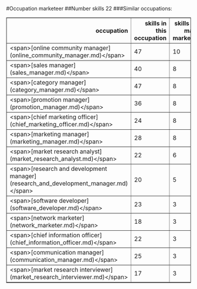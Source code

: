 #Occupation marketeer
##Number skills 22
###Similar occupations:
<table border="1" class="dataframe">
  <thead>
    <tr style="text-align: right;">
      <th>occupation</th>
      <th>skills in this occupation</th>
      <th>skills that match marketeer</th>
      <th>percentage match with marketeer</th>
      <th>skills not in marketeer</th>
    </tr>
  </thead>
  <tbody>
    <tr>
      <td>&lt;span&gt;[online community manager](online_community_manager.md)&lt;/span&gt;</td>
      <td>47</td>
      <td>10</td>
      <td>0.454545</td>
      <td>37</td>
    </tr>
    <tr>
      <td>&lt;span&gt;[sales manager](sales_manager.md)&lt;/span&gt;</td>
      <td>40</td>
      <td>8</td>
      <td>0.363636</td>
      <td>32</td>
    </tr>
    <tr>
      <td>&lt;span&gt;[category manager](category_manager.md)&lt;/span&gt;</td>
      <td>47</td>
      <td>8</td>
      <td>0.363636</td>
      <td>39</td>
    </tr>
    <tr>
      <td>&lt;span&gt;[promotion manager](promotion_manager.md)&lt;/span&gt;</td>
      <td>36</td>
      <td>8</td>
      <td>0.363636</td>
      <td>28</td>
    </tr>
    <tr>
      <td>&lt;span&gt;[chief marketing officer](chief_marketing_officer.md)&lt;/span&gt;</td>
      <td>24</td>
      <td>8</td>
      <td>0.363636</td>
      <td>16</td>
    </tr>
    <tr>
      <td>&lt;span&gt;[marketing manager](marketing_manager.md)&lt;/span&gt;</td>
      <td>28</td>
      <td>8</td>
      <td>0.363636</td>
      <td>20</td>
    </tr>
    <tr>
      <td>&lt;span&gt;[market research analyst](market_research_analyst.md)&lt;/span&gt;</td>
      <td>22</td>
      <td>6</td>
      <td>0.272727</td>
      <td>16</td>
    </tr>
    <tr>
      <td>&lt;span&gt;[research and development manager](research_and_development_manager.md)&lt;/span&gt;</td>
      <td>20</td>
      <td>5</td>
      <td>0.227273</td>
      <td>15</td>
    </tr>
    <tr>
      <td>&lt;span&gt;[software developer](software_developer.md)&lt;/span&gt;</td>
      <td>23</td>
      <td>3</td>
      <td>0.136364</td>
      <td>20</td>
    </tr>
    <tr>
      <td>&lt;span&gt;[network marketer](network_marketer.md)&lt;/span&gt;</td>
      <td>18</td>
      <td>3</td>
      <td>0.136364</td>
      <td>15</td>
    </tr>
    <tr>
      <td>&lt;span&gt;[chief information officer](chief_information_officer.md)&lt;/span&gt;</td>
      <td>22</td>
      <td>3</td>
      <td>0.136364</td>
      <td>19</td>
    </tr>
    <tr>
      <td>&lt;span&gt;[communication manager](communication_manager.md)&lt;/span&gt;</td>
      <td>25</td>
      <td>3</td>
      <td>0.136364</td>
      <td>22</td>
    </tr>
    <tr>
      <td>&lt;span&gt;[market research interviewer](market_research_interviewer.md)&lt;/span&gt;</td>
      <td>17</td>
      <td>3</td>
      <td>0.136364</td>
      <td>14</td>
    </tr>
  </tbody>
</table>
